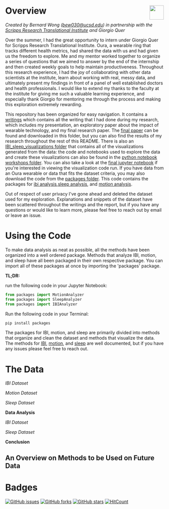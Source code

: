 # Overview <img src="https://i.ytimg.com/vi/-nTwk1gqof8/maxresdefault.jpg" align="right" height="45">
_Created by Bernard Wong (bew030@ucsd.edu) in partnership with the [Scripps Research Translational Institute](https://www.scripps.edu/science-and-medicine/translational-institute/) and Giorgio Quer_

Over the summer, I had the great opportunity to intern under Giorgio Quer for Scripps Research Translational Institute. Oura, a wearable ring that tracks different health metrics, had shared the data with us and had given us the freedom to explore. Me and my mentor worked together to organize a series of questions that we aimed to answer by the end of the internship and then created weekly goals to help maintain productiveness. Throughout this research experience, I had the joy of collaborating with other data scientists at the institute, learn about working with real, messy data, and ultimately present my findings in front of a panel of well established doctors and health professionals. I would like to extend my thanks to the faculty at the institute for giving me such a valuable learning experience, and especially thank Giorgio for mentoring me through the process and making this exploration extremely rewarding. 

This repository has been organized for easy navigation. It contains a [writings](https://github.com/bew030/scripps-wearable-tech-research/tree/master/writings) which contains all the writing that I had done during my research, which includes my presentation, an exploratory paper about the impact of wearable technology, and my final research paper. The [final paper](https://github.com/bew030/scripps-wearable-tech-research/blob/master/writings/Scripps%20Research%20Project%20Overview.pdf) can be found and downloaded in this folder, but you can also find the results of my research throughout the rest of this README. There is also an [IBI_sleep_visualizations folder](https://github.com/bew030/scripps-wearable-tech-research/tree/master/IBI_sleep_visualizations) that contains all of the visualizations generated from the data: the code and notebooks used to explore the data and create these visualizations can also be found in the [python notebook workshops folder](https://github.com/bew030/scripps-wearable-tech-research). You can also take a look at the [final jupyter notebook](https://github.com/bew030/scripps-wearable-tech-research/blob/master/Final%20Notebook.ipynb) if you're interested in viewing the visualization code run. If you have data from an Oura wearable or data that fits the dataset criteria, you may also download the code from the [packages folder](https://github.com/bew030/scripps-wearable-tech-research/tree/master/packages). This code contains the packages for [ibi analysis](https://github.com/bew030/scripps-wearable-tech-research/tree/master/packages/ibisdk),[sleep analysis](https://github.com/bew030/scripps-wearable-tech-research/tree/master/packages/sleepsdk), and [motion analysis](https://github.com/bew030/scripps-wearable-tech-research/tree/master/packages/motionsdk). 

Out of respect of user privacy I've gone ahead and deleted the dataset used for my exploration. Explanations and snippets of the dataset have been scattered throughout the writings and the report, but if you have any questions or would like to learn more, please feel free to reach out by email or leave an issue. 

# Using the Code 

To make data analysis as neat as possible, all the methods have been organized into a well ordered package. Methods that analyze IBI, motion, and sleep have all been packaged in their own respective package. You can import all of these packages at once by importing the 'packages' package. 

__TL;DR:__ 

run the following code in your Jupyter Notebook: 

```python 
from packages import MotionAnalyzer
from packages import SleepAnalyzer
from packages import IBIAnalyzer
```

Run the following code in your Terminal: 

```python
pip install packages
```

The packages for IBI, motion, and sleep are primarily divided into methods that organize and clean the dataset and methods that visualize the data. The methods for [IBI](https://github.com/bew030/scripps-wearable-tech-research/blob/master/packages/ibisdk/wrapper.py), [motion](https://github.com/bew030/scripps-wearable-tech-research/blob/master/packages/motionsdk/wrapper.py), and [sleep](https://github.com/bew030/scripps-wearable-tech-research/blob/master/packages/sleepsdk/wrapper.py) are well documented, but if you have any issues please feel free to reach out. 


# The Data 


_IBI Dataset_ 

_Motion Dataset_ 

_Sleep Dataset_ 

__Data Analysis__ 

_IBI Dataset_ 

_Sleep Dataset_ 

__Conclusion__

## An Overview on Methods to be Used on Future Data ## 


# Badges 
[![GitHub issues](https://img.shields.io/github/issues/bew030/scripps-wearable-tech-research?color=purple)](https://github.com/bew030/scripps-wearable-tech-research/issues)
[![GitHub forks](https://img.shields.io/github/forks/bew030/scripps-wearable-tech-research?color=orange)](https://github.com/bew030/scripps-wearable-tech-research/network)
[![GitHub stars](https://img.shields.io/github/stars/bew030/scripps-wearable-tech-research)](https://github.com/bew030/scripps-wearable-tech-research/stargazers)
[![HitCount](http://hits.dwyl.io/bew030/scripps-wearable-tech-research.svg)](http://hits.dwyl.io/bew030/scripps-wearable-tech-research)
